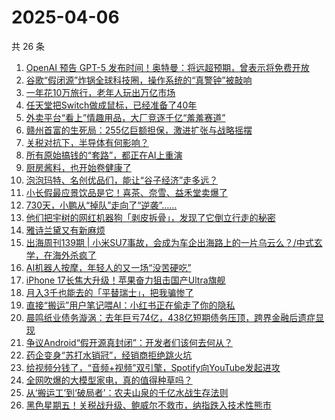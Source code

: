 # 2025-04-06

共 26 条

<!-- BEGIN 36KR -->
<!-- 最后更新时间 2025-04-06 02:14:03 +0800 -->
1. [OpenAI 预告 GPT-5 发布时间！奥特曼：将远超预期，曾表示将免费开放](https://36kr.com/p/3236549901696647)
1. [谷歌“假闭源”炸锅全球科技圈，操作系统的“真警钟”被敲响](https://36kr.com/p/3235662774763137)
1. [一年花10万旅行，老年人玩出万亿市场](https://36kr.com/p/3236508233973765)
1. [任天堂把Switch做成鼠标，已经准备了40年](https://36kr.com/p/3236693879176836)
1. [外卖平台“看上”情趣用品，大厂竞逐千亿“羞羞赛道”](https://36kr.com/p/3235821194782208)
1. [赣州首富的生死局：255亿巨额担保，激进扩张与战略摇摆](https://36kr.com/p/3235822619862279)
1. [关税对抗下，半导体有何影响？](https://36kr.com/p/3236005339692675)
1. [所有原始搞钱的“套路”，都正在AI上重演](https://36kr.com/p/3235765541528837)
1. [厨房酱料，也开始卷健康了](https://36kr.com/p/3235963606859398)
1. [泡泡玛特、名创优品们，能让“谷子经济”走多远？](https://36kr.com/p/3235931531230848)
1. [小长假最应景饮品是它！喜茶、奈雪、益禾堂卖爆了](https://36kr.com/p/3236568990285447)
1. [730天，小鹏从“掉队”走向了“逆袭”……](https://36kr.com/p/3235929124142728)
1. [他们把宇树的网红机器狗「剥皮拆骨」，发现了它倒立行走的秘密](https://36kr.com/p/3236954221411969)
1. [雅诗兰黛又有新麻烦](https://36kr.com/p/3235721920397312)
1. [出海周刊139期 | 小米SU7事故，会成为车企出海路上的一片乌云么？/中式玄学，在海外杀疯了](https://36kr.com/p/3235233473609730)
1. [AI机器人按摩，年轻人的又一场“没苦硬吃”](https://36kr.com/p/3236607209160706)
1. [iPhone 17长焦大升级！苹果奋力狙击国产Ultra旗舰](https://36kr.com/p/3235497796642311)
1. [月入3千也能去的「平替瑞士」，把我骗惨了](https://36kr.com/p/3236547228286593)
1. [直接“搬运”用户笔记喂AI：小红书正在偷走了你的隐私](https://36kr.com/p/3235377902790152)
1. [晨鸣纸业债务漩涡：去年巨亏74亿，438亿短期债务压顶，跨界金融后遗症显现](https://36kr.com/p/3235623094337545)
1. [争议Android“假开源真封闭”：开发者们该何去何从？](https://36kr.com/p/3236942009319049)
1. [药企变身“苏打水销冠”，经销商拒绝跳火坑](https://36kr.com/p/3235375659663365)
1. [给视频分钱了，“音频+视频”双引擎，Spotify向YouTube发起进攻](https://36kr.com/p/3235834028326537)
1. [全网吹爆的大模型家电，真的值得种草吗？](https://36kr.com/p/3235670472834690)
1. [从‘搬运工’到‘破局者’：农夫山泉的千亿水战生存法则](https://36kr.com/p/3235786660298757)
1. [黑色星期五！关税战升级、鲍威尔不救市，纳指跌入技术性熊市](https://36kr.com/p/3236526658987526)
<!-- END 36KR -->